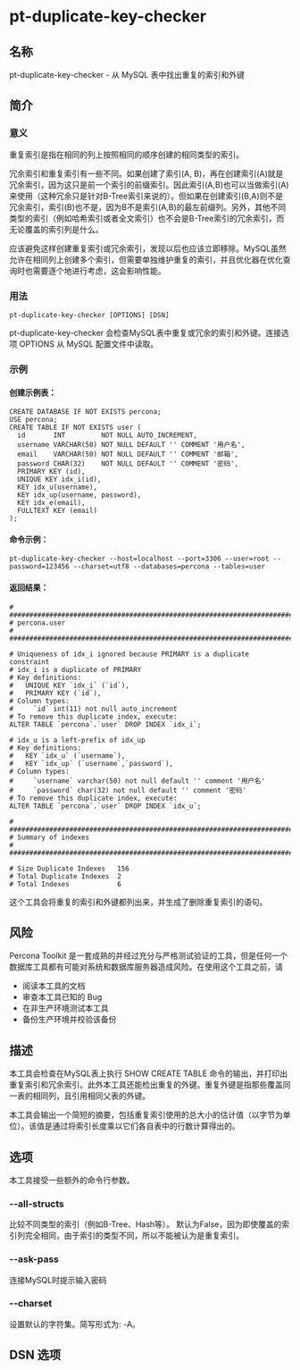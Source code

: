 # pt-duplicate-key-checker

## 名称
 pt-duplicate-key-checker - 从 MySQL 表中找出重复的索引和外键


## 简介

### 意义

重复索引是指在相同的列上按照相同的顺序创建的相同类型的索引。

冗余索引和重复索引有一些不同。如果创建了索引(A, B)，再在创建索引(A)就是冗余索引，因为这只是前一个索引的前缀索引。因此索引(A,B)也可以当做索引(A)来使用（这种冗余只是针对B-Tree索引来说的）。但如果在创建索引(B,A)则不是冗余索引，索引(B)也不是，因为B不是索引(A,B)的最左前缀列。另外，其他不同类型的索引（例如哈希索引或者全文索引）也不会是B-Tree索引的冗余索引，而无论覆盖的索引列是什么。

应该避免这样创建重复索引或冗余索引，发现以后也应该立即移除。MySQL虽然允许在相同列上创建多个索引，但需要单独维护重复的索引，并且优化器在优化查询时也需要逐个地进行考虑，这会影响性能。

### 用法
```
pt-duplicate-key-checker [OPTIONS] [DSN]
```
pt-duplicate-key-checker 会检查MySQL表中重复或冗余的索引和外键。连接选项 OPTIONS 从 MySQL 配置文件中读取。

### 示例
#### 创建示例表：
```
CREATE DATABASE IF NOT EXISTS percona;
USE percona;
CREATE TABLE IF NOT EXISTS user (
  id       INT         NOT NULL AUTO_INCREMENT,
  username VARCHAR(50) NOT NULL DEFAULT '' COMMENT '用户名',
  email    VARCHAR(50) NOT NULL DEFAULT '' COMMENT '邮箱',
  password CHAR(32)    NOT NULL DEFAULT '' COMMENT '密码',
  PRIMARY KEY (id),
  UNIQUE KEY idx_i(id),
  KEY idx_u(username),
  KEY idx_up(username, password),
  KEY idx_e(email),
  FULLTEXT KEY (email)
);
```
#### 命令示例：
```
pt-duplicate-key-checker --host=localhost --port=3306 --user=root --password=123456 --charset=utf8 --databases=percona --tables=user
```
#### 返回结果：
```
# ########################################################################
# percona.user
# ########################################################################

# Uniqueness of idx_i ignored because PRIMARY is a duplicate constraint
# idx_i is a duplicate of PRIMARY
# Key definitions:
#   UNIQUE KEY `idx_i` (`id`),
#   PRIMARY KEY (`id`),
# Column types:
#	  `id` int(11) not null auto_increment
# To remove this duplicate index, execute:
ALTER TABLE `percona`.`user` DROP INDEX `idx_i`;

# idx_u is a left-prefix of idx_up
# Key definitions:
#   KEY `idx_u` (`username`),
#   KEY `idx_up` (`username`,`password`),
# Column types:
#	  `username` varchar(50) not null default '' comment '用户名'
#	  `password` char(32) not null default '' comment '密码'
# To remove this duplicate index, execute:
ALTER TABLE `percona`.`user` DROP INDEX `idx_u`;

# ########################################################################
# Summary of indexes
# ########################################################################

# Size Duplicate Indexes   156
# Total Duplicate Indexes  2
# Total Indexes            6
```
这个工具会将重复的索引和外键都列出来，并生成了删除重复索引的语句。

## 风险

Percona Toolkit 是一套成熟的并经过充分与严格测试验证的工具，但是任何一个数据库工具都有可能对系统和数据库服务器造成风险。在使用这个工具之前，请
* 阅读本工具的文档
* 审查本工具已知的 Bug
* 在非生产环境测试本工具
* 备份生产环境并校验该备份

## 描述

本工具会检查在MySQL表上执行 SHOW CREATE TABLE 命令的输出，并打印出重复索引和冗余索引。此外本工具还能检出重复的外键。重复外键是指那些覆盖同一表的相同列，且引用相同父表的外键。

本工具会输出一个简短的摘要，包括重复索引使用的总大小的估计值（以字节为单位）。该值是通过将索引长度乘以它们各自表中的行数计算得出的。

## 选项

本工具接受一些额外的命令行参数。

### --all-structs

比较不同类型的索引（例如B-Tree、Hash等）。
默认为False，因为即使覆盖的索引列完全相同，由于索引的类型不同，所以不能被认为是重复索引。

### --ask-pass
连接MySQL时提示输入密码

### --charset
设置默认的字符集。简写形式为: -A。

## DSN 选项